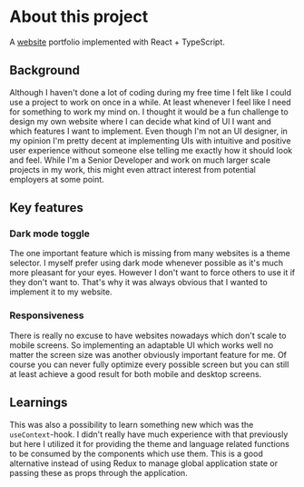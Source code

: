 # About this project
A [website](https://rrobben.github.io/about-me/) portfolio implemented with React + TypeScript.

## Background
Although I haven't done a lot of coding during my free time I felt like I could use a project to work on once in a while. At least whenever I feel like I need for something to work my mind on. I thought it would be a fun challenge to design my own website where I can decide what kind of UI I want and which features I want to implement. Even though I'm not an UI designer, in my opinion I'm pretty decent at implementing UIs with intuitive and positive user experience without someone else telling me exactly how it should look and feel. While I'm a Senior Developer and work on much larger scale projects in my work, this might even attract interest from potential employers at some point.

## Key features
### Dark mode toggle
The one important feature which is missing from many websites is a theme selector. I myself prefer using dark mode whenever possible as it's much more pleasant for your eyes. However I don't want to force others to use it if they don't want to. That's why it was always obvious that I wanted to implement it to my website.

### Responsiveness
There is really no excuse to have websites nowadays which don't scale to mobile screens. So implementing an adaptable UI which works well no matter the screen size was another obviously important feature for me. Of course you can never fully optimize every possible screen but you can still at least achieve a good result for both mobile and desktop screens.

## Learnings
This was also a possibility to learn something new which was the `useContext`-hook. I didn't really have much experience with that previously but here I utilized it for providing the theme and language related functions to be consumed by the components which use them. This is a good alternative instead of using Redux to manage global application state or passing these as props through the application.

